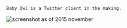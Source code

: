 `Baby Owl is a Twitter client in the making.`

![screenshot as of 2015 november](http://i.imgur.com/87U5fw0.png)
